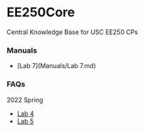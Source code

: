 # EE250Core
Central Knowledge Base for USC EE250 CPs

### Manuals
- [Lab 7](Manuals/Lab 7.md)

### FAQs
2022 Spring
- [Lab 4](https://gist.github.com/eliyap/7c789448ca2f113eb7ac30646a14cc7c)
- [Lab 5](https://gist.github.com/eliyap/a8afb6f14ca178a875550f5d6041036b)